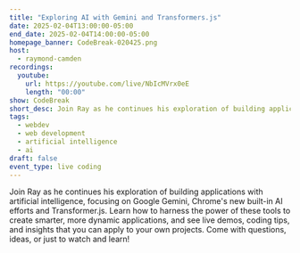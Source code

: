 ```yaml
---
title: "Exploring AI with Gemini and Transformers.js"
date: 2025-02-04T13:00:00-05:00
end_date: 2025-02-04T14:00:00-05:00
homepage_banner: CodeBreak-020425.png
host:
  - raymond-camden
recordings:
  youtube:
    url: https://youtube.com/live/NbIcMVrx0eE
    length: "00:00"
show: CodeBreak
short_desc: Join Ray as he continues his exploration of building applications with artificial intelligence, focusing on Google Gemini, Chrome's new built-in AI efforts and Transformer.js.
tags:
  - webdev
  - web development
  - artificial intelligence
  - ai
draft: false
event_type: live coding
---
```


Join Ray as he continues his exploration of building applications with artificial intelligence, focusing on Google Gemini, Chrome's new built-in AI efforts and Transformer.js. Learn how to harness the power of these tools to create smarter, more dynamic applications, and see live demos, coding tips, and insights that you can apply to your own projects. Come with questions, ideas, or just to watch and learn!
